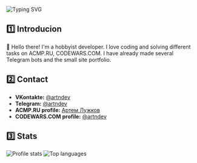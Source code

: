 
![Typing SVG](https://readme-typing-svg.herokuapp.com?font=Fira+Code&pause=1000&vCenter=true&width=435&height=100&lines=Hello+there%2C+I'm+Jr.+Web-Developer!;I+like+to+get+to+know+new+things!;I+learn+from+my+mistakes..;And+correct+them+%3A)

## 1️⃣ Introducion
👋 Hello there! I'm a hobbyist developer. I love coding and solving different tasks on ACMP.RU, CODEWARS.COM. I have already made several Telegram bots and the small site portfolio.
 
## 2️⃣ Contact
- <b>VKontakte:</b> [@artndev](https://vk.com/artndev)
- <b>Telegram:</b> [@artndev](https://t.me/artndev)
- <b>ACMP.RU profile:</b> [Артем Лужков](https://acmp.ru/index.asp?main=user&id=403836)
- <b>CODEWARS.COM profile:</b> [@artndev](https://www.codewars.com/users/artndev)

## 3️⃣ Stats
<img src="https://github-readme-stats.vercel.app/api?username=artndev&show_icons=true&theme=github_dark" alt="Profile stats" />
<img src="https://github-readme-stats.vercel.app/api/top-langs/?username=artndev&layout=compact&theme=github_dark" alt="Top languages" />

     
       





